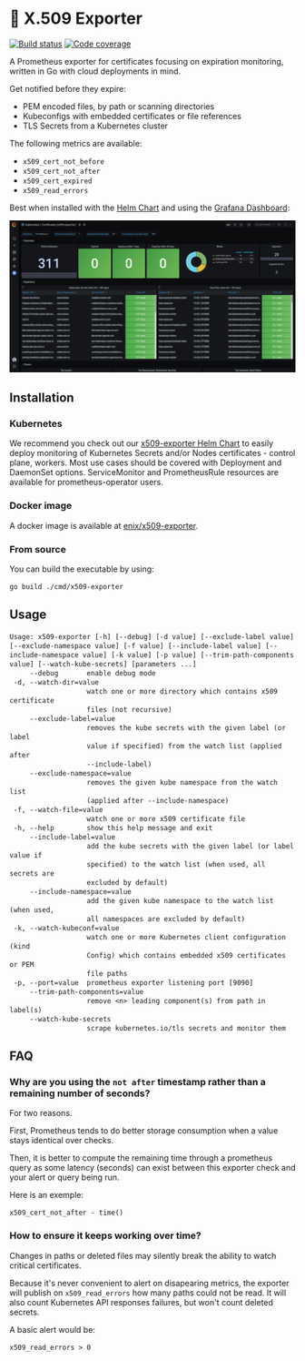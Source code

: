 # 🔏 X.509 Exporter

[![Build status](https://gitlab.com/enix.io/x509-exporter/badges/master/pipeline.svg)](https://gitlab.com/enix.io/x509-exporter/-/pipelines)
[![Code coverage](https://gitlab.com/enix.io/x509-exporter/badges/master/coverage.svg)](https://gitlab.com/enix.io/x509-exporter/-/pipelines)

A Prometheus exporter for certificates focusing on expiration monitoring, written in Go with cloud deployments in mind.

Get notified before they expire:
* PEM encoded files, by path or scanning directories
* Kubeconfigs with embedded certificates or file references
* TLS Secrets from a Kubernetes cluster

The following metrics are available:
* `x509_cert_not_before`
* `x509_cert_not_after`
* `x509_cert_expired`
* `x509_read_errors`

Best when installed with the [Helm Chart](https://github.com/enix/helm-charts/tree/master/charts/x509-exporter) and using the [Grafana Dashboard](./docs/grafana-dashboard.json):

![Grafana Dashboard](./docs/grafana-dashboard.jpg)

## Installation

### Kubernetes

We recommend you check out our [x509-exporter Helm Chart](https://github.com/enix/helm-charts/tree/master/charts/x509-exporter)
to easily deploy monitoring of Kubernetes Secrets and/or Nodes certificates - control plane, workers. Most use cases
should be covered with Deployment and DaemonSet options. ServiceMonitor and PrometheusRule resources are available for
prometheus-operator users.

### Docker image

A docker image is available at [enix/x509-exporter](https://hub.docker.com/r/enix/x509-exporter).

### From source

You can build the executable by using:

```
go build ./cmd/x509-exporter
```

## Usage

```
Usage: x509-exporter [-h] [--debug] [-d value] [--exclude-label value] [--exclude-namespace value] [-f value] [--include-label value] [--include-namespace value] [-k value] [-p value] [--trim-path-components value] [--watch-kube-secrets] [parameters ...]
     --debug       enable debug mode
 -d, --watch-dir=value
                   watch one or more directory which contains x509 certificate
                   files (not recursive)
     --exclude-label=value
                   removes the kube secrets with the given label (or label
                   value if specified) from the watch list (applied after
                   --include-label)
     --exclude-namespace=value
                   removes the given kube namespace from the watch list
                   (applied after --include-namespace)
 -f, --watch-file=value
                   watch one or more x509 certificate file
 -h, --help        show this help message and exit
     --include-label=value
                   add the kube secrets with the given label (or label value if
                   specified) to the watch list (when used, all secrets are
                   excluded by default)
     --include-namespace=value
                   add the given kube namespace to the watch list (when used,
                   all namespaces are excluded by default)
 -k, --watch-kubeconf=value
                   watch one or more Kubernetes client configuration (kind
                   Config) which contains embedded x509 certificates or PEM
                   file paths
 -p, --port=value  prometheus exporter listening port [9090]
     --trim-path-components=value
                   remove <n> leading component(s) from path in label(s)
     --watch-kube-secrets
                   scrape kubernetes.io/tls secrets and monitor them
```

## FAQ

### Why are you using the `not after` timestamp rather than a remaining number of seconds?

For two reasons.

First, Prometheus tends to do better storage consumption when a value stays identical over checks.

Then, it is better to compute the remaining time through a prometheus query as some latency (seconds) can exist
between this exporter check and your alert or query being run.

Here is an exemple:

```
x509_cert_not_after - time()
```

### How to ensure it keeps working over time?

Changes in paths or deleted files may silently break the ability to watch critical certificates.

Because it's never convenient to alert on disapearing metrics, the exporter will publish on `x509_read_errors` how many
paths could not be read. It will also count Kubernetes API responses failures, but won't count deleted secrets.

A basic alert would be:
```
x509_read_errors > 0
```
